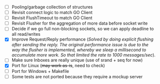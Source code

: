 
- [ ] Pooling/garbage collection of structures
- [ ] Revisit connect logic to match GO Client
- [ ] Revisit FlushTimeout to match GO Client
- [ ] Revisit Flusher for the aggregation of more data before socket write
- [ ] Decide if we go full non-blocking sockets, so we can apply deadline to all read/writes
- [x] Improve Request/Reply performance (*Solved by doing explicit flushing after sending the reply. The original performance issue is due to the way the flusher is implemented, whereby we sleep a millisecond to accumulate more work. So that limited the rate to 1000 messages/sec*).  
- [ ] Make sure Inboxes are really unique (use of srand + seq for now)
- [x] Port for Linux (~~may work as-is~~, need to check)
- [ ] Port for Windows + Makefile
- [ ] Some tests are not ported because they require a mockup server
